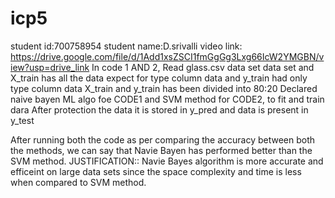 # icp5
student id:700758954
student name:D.srivalli
video link: https://drive.google.com/file/d/1Add1xsZSCI1fmGgGg3Lxg66IcW2YMGBN/view?usp=drive_link
In code 1 AND 2, Read glass.csv data set data set and X_train has all the data expect for type column data and y_train had only type column data X_train and y_train has been divided into 80:20 Declared naive bayen ML algo foe CODE1 and SVM method for CODE2, to fit and train dara After protection the data it is stored in y_pred and data is present in y_test

After running both the code as per comparing the accuracy between both the methods, we can say that Navie Bayen has performed better than the SVM method. JUSTIFICATION:: Navie Bayes algorithm is more accurate and efficeint on large data sets since the space complexity and time is less when compared to SVM method.
